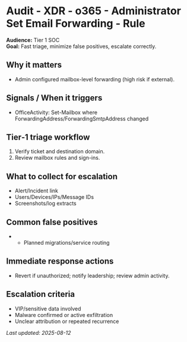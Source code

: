 # Audit - XDR - o365 - Administrator Set Email Forwarding - Rule

**Audience:** Tier 1 SOC  
**Goal:** Fast triage, minimize false positives, escalate correctly.

## Why it matters
- Admin configured mailbox-level forwarding (high risk if external).

## Signals / When it triggers
- OfficeActivity: Set-Mailbox where ForwardingAddress/ForwardingSmtpAddress changed

## Tier‑1 triage workflow
1. Verify ticket and destination domain.
2. Review mailbox rules and sign-ins.

## What to collect for escalation
- Alert/Incident link
- Users/Devices/IPs/Message IDs
- Screenshots/log extracts

## Common false positives
- - Planned migrations/service routing

## Immediate response actions
- Revert if unauthorized; notify leadership; review admin activity.

## Escalation criteria
- VIP/sensitive data involved
- Malware confirmed or active exfiltration
- Unclear attribution or repeated recurrence

_Last updated: 2025-08-12_
